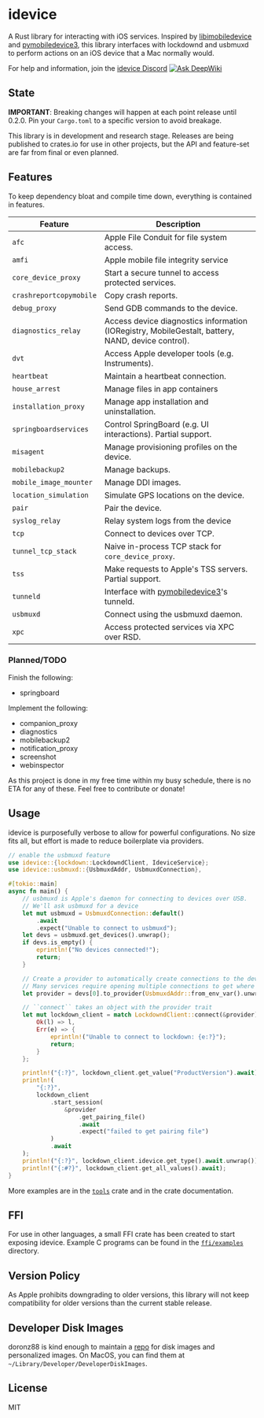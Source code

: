 # idevice

A Rust library for interacting with iOS services.
Inspired by [libimobiledevice](https://github.com/libimobiledevice/libimobiledevice)
and [pymobiledevice3](https://github.com/doronz88/pymobiledevice3),
this library interfaces with lockdownd and usbmuxd to perform actions
on an iOS device that a Mac normally would.

For help and information, join the [idevice Discord](https://discord.gg/qtgv6QtYbV)
[![Ask DeepWiki](https://deepwiki.com/badge.svg)](https://deepwiki.com/jkcoxson/idevice)

## State

**IMPORTANT**: Breaking changes will happen at each point release until 0.2.0.
Pin your `Cargo.toml` to a specific version to avoid breakage.

This library is in development and research stage.
Releases are being published to crates.io for use in other projects,
but the API and feature-set are far from final or even planned.

## Features

To keep dependency bloat and compile time down, everything is contained in features.

| Feature                | Description |
|------------------------|-----------------------------------------------------------------------------|
| `afc`                  | Apple File Conduit for file system access.|
| `amfi`                 | Apple mobile file integrity service |
| `core_device_proxy`    | Start a secure tunnel to access protected services. |
| `crashreportcopymobile`| Copy crash reports.|
| `debug_proxy`          | Send GDB commands to the device.|
| `diagnostics_relay`    | Access device diagnostics information (IORegistry, MobileGestalt, battery, NAND, device control).|
| `dvt`                  | Access Apple developer tools (e.g. Instruments).|
| `heartbeat`            | Maintain a heartbeat connection.|
| `house_arrest` | Manage files in app containers |
| `installation_proxy`   | Manage app installation and uninstallation.|
| `springboardservices`  | Control SpringBoard (e.g. UI interactions). Partial support.|
| `misagent`             | Manage provisioning profiles on the device.|
| `mobilebackup2`        | Manage backups.|
| `mobile_image_mounter` | Manage DDI images.|
| `location_simulation`  | Simulate GPS locations on the device.|
| `pair`                 | Pair the device.|
| `syslog_relay` | Relay system logs from the device |
| `tcp`                  | Connect to devices over TCP.|
| `tunnel_tcp_stack`     | Naive in-process TCP stack for `core_device_proxy`.|
| `tss`                  | Make requests to Apple's TSS servers. Partial support.|
| `tunneld`              | Interface with [pymobiledevice3](https://github.com/doronz88/pymobiledevice3)'s tunneld. |
| `usbmuxd`              | Connect using the usbmuxd daemon.|
| `xpc`                  | Access protected services via XPC over RSD. |

### Planned/TODO

Finish the following:

- springboard

Implement the following:

- companion_proxy
- diagnostics
- mobilebackup2
- notification_proxy
- screenshot
- webinspector

As this project is done in my free time within my busy schedule, there
is no ETA for any of these. Feel free to contribute or donate!

## Usage

idevice is purposefully verbose to allow for powerful configurations.
No size fits all, but effort is made to reduce boilerplate via providers.

```rust
// enable the usbmuxd feature
use idevice::{lockdown::LockdowndClient, IdeviceService};
use idevice::usbmuxd::{UsbmuxdAddr, UsbmuxdConnection},

#[tokio::main]
async fn main() {
    // usbmuxd is Apple's daemon for connecting to devices over USB.
    // We'll ask usbmuxd for a device
    let mut usbmuxd = UsbmuxdConnection::default()
        .await
        .expect("Unable to connect to usbmuxd");
    let devs = usbmuxd.get_devices().unwrap();
    if devs.is_empty() {
        eprintln!("No devices connected!");
        return;
    }

    // Create a provider to automatically create connections to the device.
    // Many services require opening multiple connections to get where you want.
    let provider = devs[0].to_provider(UsbmuxdAddr::from_env_var().unwrap(), 0, "example-program")

    // ``connect`` takes an object with the provider trait
    let mut lockdown_client = match LockdowndClient::connect(&provider).await {
        Ok(l) => l,
        Err(e) => {
            eprintln!("Unable to connect to lockdown: {e:?}");
            return;
        }
    };

    println!("{:?}", lockdown_client.get_value("ProductVersion").await);
    println!(
        "{:?}",
        lockdown_client
            .start_session(
                &provider
                    .get_pairing_file()
                    .await
                    .expect("failed to get pairing file")
            )
            .await
    );
    println!("{:?}", lockdown_client.idevice.get_type().await.unwrap());
    println!("{:#?}", lockdown_client.get_all_values().await);
}
```

More examples are in the [`tools`](tools/) crate and in the crate documentation.

## FFI

For use in other languages, a small FFI crate has been created to start exposing
idevice. Example C programs can be found in the [`ffi/examples`](ffi/examples/) directory.

## Version Policy

As Apple prohibits downgrading to older versions, this library will
not keep compatibility for older versions than the current stable release.

## Developer Disk Images

doronz88 is kind enough to maintain a [repo](https://github.com/doronz88/DeveloperDiskImage)
for disk images and personalized images.
On MacOS, you can find them at ``~/Library/Developer/DeveloperDiskImages``.

## License

MIT
